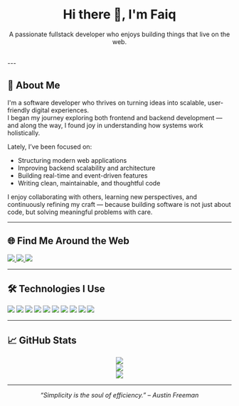 <h1 align="center">Hi there 👋, I'm Faiq</h1>
<p align="center">
  A passionate fullstack developer who enjoys building things that live on the web.
</p>

<br/>
---

## 💫 About Me

I'm a software developer who thrives on turning ideas into scalable, user-friendly digital experiences.  
I began my journey exploring both frontend and backend development — and along the way, I found joy in understanding how systems work holistically.

Lately, I’ve been focused on:

- Structuring modern web applications
- Improving backend scalability and architecture
- Building real-time and event-driven features
- Writing clean, maintainable, and thoughtful code

I enjoy collaborating with others, learning new perspectives, and continuously refining my craft — because building software is not just about code, but solving meaningful problems with care.

---

## 🌐 Find Me Around the Web

<p align="left">
  <a href="mailto:faiqmubarok@gmail.com">
    <img src="https://img.shields.io/badge/Gmail-D14836?style=for-the-badge&logo=gmail&logoColor=white" />
  </a>
  <a href="https://linkedin.com/in/mfaiqmubarok">
    <img src="https://img.shields.io/badge/LinkedIn-0A66C2?style=for-the-badge&logo=linkedin&logoColor=white" />
  </a>
  <a href="https://www.instagram.com/faiqmubarok._">
    <img src="https://img.shields.io/badge/Instagram-E4405F?style=for-the-badge&logo=instagram&logoColor=white" />
  </a>
</p>

---

## 🛠️ Technologies I Use

<p align="left">
  <img src="https://img.shields.io/badge/JavaScript-F7DF1E?style=for-the-badge&logo=javascript&logoColor=black" />
  <img src="https://img.shields.io/badge/TypeScript-3178C6?style=for-the-badge&logo=typescript&logoColor=white" />
  <img src="https://img.shields.io/badge/React-20232A?style=for-the-badge&logo=react&logoColor=61DAFB" />
  <img src="https://img.shields.io/badge/Next.js-000000?style=for-the-badge&logo=nextdotjs&logoColor=white" />
  <img src="https://img.shields.io/badge/Express-404D59?style=for-the-badge&logo=express&logoColor=white" />
  <img src="https://img.shields.io/badge/Prisma-3982CE?style=for-the-badge&logo=prisma&logoColor=white" />
  <img src="https://img.shields.io/badge/PostgreSQL-4169E1?style=for-the-badge&logo=postgresql&logoColor=white" />
  <img src="https://img.shields.io/badge/Supabase-3ECF8E?style=for-the-badge&logo=supabase&logoColor=white" />
  <img src="https://img.shields.io/badge/TailwindCSS-06B6D4?style=for-the-badge&logo=tailwindcss&logoColor=white" />
  <img src="https://img.shields.io/badge/Docker-2496ED?style=for-the-badge&logo=docker&logoColor=white" />
</p>

---

## 📈 GitHub Stats

<p align="center">
  <img src="https://github-readme-stats.vercel.app/api?username=faiqmubarok&theme=tokyonight&show_icons=true&hide_border=false&count_private=true" />
  <br/>
  <img src="https://github-readme-streak-stats.herokuapp.com/?user=faiqmubarok&theme=tokyonight&hide_border=false" />
  <br/>
  <img src="https://github-readme-stats.vercel.app/api/top-langs/?username=faiqmubarok&layout=compact&theme=tokyonight&hide_border=false" />
</p>

---

<p align="center">
  <em>“Simplicity is the soul of efficiency.” – Austin Freeman</em>
</p>

<!-- Built with ❤️ by Faiq -->
